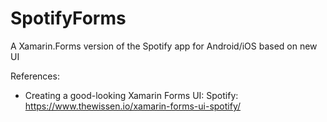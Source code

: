 # SpotifyForms
A Xamarin.Forms version of the Spotify app for Android/iOS based on new UI

References:
* Creating a good-looking Xamarin Forms UI: Spotify:
https://www.thewissen.io/xamarin-forms-ui-spotify/
